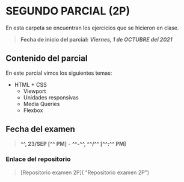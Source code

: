 # SEGUNDO PARCIAL (2P)

En esta carpeta se encuentran los ejercicios que se hicieron en clase.

> **Fecha de inicio del parcial:** **_Viernes, 1 de OCTUBRE del 2021_**

## Contenido del parcial

En este parcial vimos los siguientes temas:

- HTML + CSS
  - Viewport
  - Unidades responsivas
  - Media Queries
  - Flexbox

## Fecha del examen

> **^^, 23/SEP [^^ PM]** - **^^-^^, ^^/^^ [^^:^^ PM]**

### Enlace del repositorio

> [Repositorio examen 2P]( "Repositorio examen 2P")
